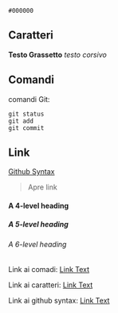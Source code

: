 `#000000`
## Caratteri

**Testo Grassetto**
*testo corsivo*

## Comandi
comandi Git:
```
git status
git add
git commit
```

## Link

[Github Syntax](https://docs.github.com/en/get-started/writing-on-github/getting-started-with-writing-and-formatting-on-github/basic-writing-and-formatting-syntax)
> Apre link

#### A 4-level heading

##### A 5-level heading

###### A 6-level heading








Link ai comadi: [Link Text](#comandi)


Link ai caratteri: [Link Text](#caratteri)


Link ai github syntax: [Link Text](#link)


